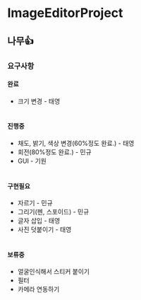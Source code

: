 # ImageEditorProject
## 나무👍
### 요구사항
#### 완료
- 크기 변경 - 태영
<br></br>
#### 진행중
- 채도, 밝기, 색상 변경(60%정도 완료.) - 태영
- 회전(80%정도 완료.) - 민규
- GUI - 기원 
<br></br>
#### 구현필요
- 자르기 - 민규
- 그리기(펜, 스포이드) - 민규
- 글자 삽입 - 태영
- 사진 덧붙이기 - 태영
<br></br>
#### 보류중
- 얼굴인식해서 스티커 붙이기
- 필터
- 카메라 연동하기
